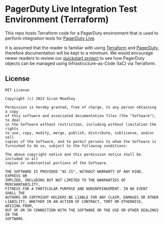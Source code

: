 # PagerDuty Live Integration Test Environment (Terraform)

This repo hosts Terraform code for a PagerDuty environment that is used to perform integration tests for [PagerDuty Live](https://github.com/giranm/pd-live-react).

It is assumed that the reader is familiar with using [Terraform](https://www.terraform.io/) and [PagerDuty](https://www.pagerduty.com/), therefore documentation will be kept to a minimum. We would encourage newer readers to review our [quickstart project](https://github.com/giranm/pagerduty-terraform-quickstart) to see how PagerDuty objects can be managed using Infrastructure-as-Code (IaC) via Terraform.

## License

```
MIT License

Copyright (c) 2022 Giran Moodley

Permission is hereby granted, free of charge, to any person obtaining a copy
of this software and associated documentation files (the "Software"), to deal
in the Software without restriction, including without limitation the rights
to use, copy, modify, merge, publish, distribute, sublicense, and/or sell
copies of the Software, and to permit persons to whom the Software is
furnished to do so, subject to the following conditions:

The above copyright notice and this permission notice shall be included in all
copies or substantial portions of the Software.

THE SOFTWARE IS PROVIDED "AS IS", WITHOUT WARRANTY OF ANY KIND, EXPRESS OR
IMPLIED, INCLUDING BUT NOT LIMITED TO THE WARRANTIES OF MERCHANTABILITY,
FITNESS FOR A PARTICULAR PURPOSE AND NONINFRINGEMENT. IN NO EVENT SHALL THE
AUTHORS OR COPYRIGHT HOLDERS BE LIABLE FOR ANY CLAIM, DAMAGES OR OTHER
LIABILITY, WHETHER IN AN ACTION OF CONTRACT, TORT OR OTHERWISE, ARISING FROM,
OUT OF OR IN CONNECTION WITH THE SOFTWARE OR THE USE OR OTHER DEALINGS IN THE
SOFTWARE.
```
